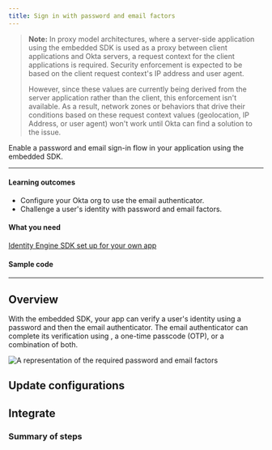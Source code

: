 ```yaml
---
title: Sign in with password and email factors
---
```


<ApiLifecycle access="ie" />

> **Note:** In proxy model architectures, where a server-side application using the embedded SDK is used as a proxy between client applications and Okta servers, a request context for the client applications is required. Security enforcement is expected to be based on the client request context's IP address and user agent.
>
>However, since these values are currently being derived from the server application rather than the client, this enforcement isn't available. As a result, network zones or behaviors that drive their conditions based on these request context values (geolocation, IP Address, or user agent) won't work until Okta can find a solution to the issue.

Enable a password and email sign-in flow in your application using the embedded SDK.

<StackSnippet snippet="pwdoptionalusecase" inline />

---

#### Learning outcomes

* Configure your Okta org to use the email authenticator.
* Challenge a user's identity with password and email factors.

#### What you need

[Identity Engine SDK set up for your own app](/docs/guides/oie-embedded-common-download-setup-app/)

#### Sample code

<StackSnippet snippet="samplecode" />

---

## Overview

With the embedded SDK, your app can verify a user's identity using a password and then the email authenticator. The email authenticator can complete its verification using <StackSnippet snippet="magiclinksoverviewlink" inline />, a one-time passcode (OTP), or a combination of both.

<div class="half">

![A representation of the required password and email factors](/img/oie-embedded-sdk/factor-password-email.png)

</div>

## Update configurations

<StackSnippet snippet="updateconfigurations" />

## Integrate

### Summary of steps

<StackSnippet snippet="summaryofsteps" />

<StackSnippet snippet="integrationsteps" />
